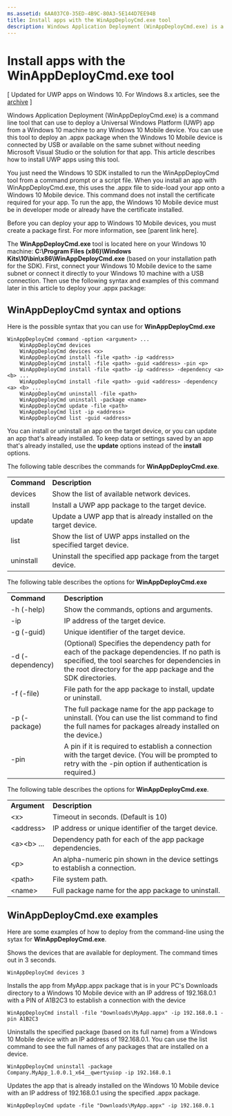 ```yaml
---
ms.assetid: 6AA037C0-35ED-4B9C-80A3-5E144D7EE94B
title: Install apps with the WinAppDeployCmd.exe tool
description: Windows Application Deployment (WinAppDeployCmd.exe) is a command line tool that can use to deploy a Universal Windows Platform (UWP) app from a Windows 10 machine to any Windows 10 Mobile device.
---
```

# Install apps with the WinAppDeployCmd.exe tool

\[ Updated for UWP apps on Windows 10. For Windows 8.x articles, see the [archive](http://go.microsoft.com/fwlink/p/?linkid=619132) \]

Windows Application Deployment (WinAppDeployCmd.exe) is a command line tool that can use to deploy a Universal Windows Platform (UWP) app from a Windows 10 machine to any Windows 10 Mobile device. You can use this tool to deploy an .appx package when the Windows 10 Mobile device is connected by USB or available on the same subnet without needing Microsoft Visual Studio or the solution for that app. This article describes how to install UWP apps using this tool.

You just need the Windows 10 SDK installed to run the WinAppDeployCmd tool from a command prompt or a script file. When you install an app with WinAppDeployCmd.exe, this uses the .appx file to side-load your app onto a Windows 10 Mobile device. This command does not install the certificate required for your app. To run the app, the Windows 10 Mobile device must be in developer mode or already have the certificate installed.

Before you can deploy your app to Windows 10 Mobile devices, you must create a package first. For more information, see \[parent link here\].

The **WinAppDeployCmd.exe** tool is located here on your Windows 10 machine: **C:\\Program Files (x86)\\Windows Kits\\10\\bin\\x86\\WinAppDeployCmd.exe** (based on your installation path for the SDK). First, connect your Windows 10 Mobile device to the same subnet or connect it directly to your Windows 10 machine with a USB connection. Then use the following syntax and examples of this command later in this article to deploy your .appx package:

## WinAppDeployCmd syntax and options

Here is the possible syntax that you can use for **WinAppDeployCmd.exe**

``` syntax
WinAppDeployCmd command -option <argument> ...
    WinAppDeployCmd devices
    WinAppDeployCmd devices <x>
    WinAppDeployCmd install -file <path> -ip <address>
    WinAppDeployCmd install -file <path> -guid <address> -pin <p>
    WinAppDeployCmd install -file <path> -ip <address> -dependency <a> <b> ...
    WinAppDeployCmd install -file <path> -guid <address> -dependency <a> <b> ...
    WinAppDeployCmd uninstall -file <path>
    WinAppDeployCmd uninstall -package <name>
    WinAppDeployCmd update -file <path>
    WinAppDeployCmd list -ip <address>
    WinAppDeployCmd list -guid <address>
```

You can install or uninstall an app on the target device, or you can update an app that's already installed. To keep data or settings saved by an app that's already installed, use the **update** options instead of the **install** options.

The following table describes the commands for **WinAppDeployCmd.exe**.

|             |                                                                     |
|-------------|---------------------------------------------------------------------|
| **Command** | **Description**                                                     |
| devices     | Show the list of available network devices.                         |
| install     | Install a UWP app package to the target device.                     |
| update      | Update a UWP app that is already installed on the target device.    |
| list        | Show the list of UWP apps installed on the specified target device. |
| uninstall   | Uninstall the specified app package from the target device.         |

 

The following table describes the options for **WinAppDeployCmd.exe**

|                  |                                                                                                                                                                                                               |
|------------------|---------------------------------------------------------------------------------------------------------------------------------------------------------------------------------------------------------------|
| **Command**      | **Description**                                                                                                                                                                                               |
| -h (-help)       | Show the commands, options and arguments.                                                                                                                                                                     |
| -ip              | IP address of the target device.                                                                                                                                                                              |
| -g (-guid)       | Unique identifier of the target device.                                                                                                                                                                       |
| -d (-dependency) | (Optional) Specifies the dependency path for each of the package dependencies. If no path is specified, the tool searches for dependencies in the root directory for the app package and the SDK directories. |
| -f (-file)       | File path for the app package to install, update or uninstall.                                                                                                                                                |
| -p (-package)    | The full package name for the app package to uninstall. (You can use the list command to find the full names for packages already installed on the device.)                                                   |
| -pin             | A pin if it is required to establish a connection with the target device. (You will be prompted to retry with the -pin option if authentication is required.)                                                 |

 

The following table describes the options for **WinAppDeployCmd.exe**.

|                        |                                                                              |
|------------------------|------------------------------------------------------------------------------|
| **Argument**           | **Description**                                                              |
| &lt;x&gt;              | Timeout in seconds. (Default is 10)                                          |
| &lt;address&gt;        | IP address or unique identifier of the target device.                        |
| &lt;a&gt;&lt;b&gt; ... | Dependency path for each of the app package dependencies.                    |
| &lt;p&gt;              | An alpha-numeric pin shown in the device settings to establish a connection. |
| &lt;path&gt;           | File system path.                                                            |
| &lt;name&gt;           | Full package name for the app package to uninstall.                          |

 
## WinAppDeployCmd.exe examples

Here are some examples of how to deploy from the command-line using the sytax for **WinAppDeployCmd.exe**.

Shows the devices that are available for deployment. The command times out in 3 seconds.

``` syntax
WinAppDeployCmd devices 3
```

Installs the app from MyApp.appx package that is in your PC's Downloads directory to a Windows 10 Mobile device with an IP address of 192.168.0.1 with a PIN of A1B2C3 to establish a connection with the device

``` syntax
WinAppDeployCmd install -file "Downloads\MyApp.appx" -ip 192.168.0.1 -pin A1B2C3
```

Uninstalls the specified package (based on its full name) from a Windows 10 Mobile device with an IP address of 192.168.0.1. You can use the list command to see the full names of any packages that are installed on a device.

``` syntax
WinAppDeployCmd uninstall -package Company.MyApp_1.0.0.1_x64__qwertyuiop -ip 192.168.0.1
```

Updates the app that is already installed on the Windows 10 Mobile device with an IP address of 192.168.0.1 using the specified .appx package.

``` syntax
WinAppDeployCmd update -file "Downloads\MyApp.appx" -ip 192.168.0.1
```



<!--HONumber=Mar16_HO2-->


